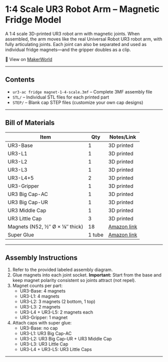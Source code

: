 # 1:4 Scale UR3 Robot Arm – Magnetic Fridge Model

A 1:4 scale 3D-printed UR3 robot arm with magnetic joints. When assembled, the arm moves like the real Universal Robot UR3 robot arm, with fully articulating joints. Each joint can also be separated and used as individual fridge magnets—and the gripper doubles as a clip.  

🔗 View on [MakerWorld](https://makerworld.com/en/models/1741979-robot-arm-fridge-magnet-ur3#profileId-1851277)

---

## Contents

- `ur3-ac fridge magnet-1-4-scale.3mf` – Complete 3MF assembly file  
- `STL/` – Individual STL files for each printed part  
- `STEP/` – Blank cap STEP files (customize your own cap designs)  

---

## Bill of Materials

| Item              | Qty | Notes/Link                                                                 |
|-------------------|-----|-----------------------------------------------------------------------------|
| UR3-Base          | 1   | 3D printed                                                                 |
| UR3-L1            | 1   | 3D printed                                                                 |
| UR3-L2            | 1   | 3D printed                                                                 |
| UR3-L3            | 1   | 3D printed                                                                 |
| UR3-L4+5          | 2   | 3D printed                                                                 |
| UR3-Gripper       | 1   | 3D printed                                                                 |
| UR3 Big Cap-AC    | 1   | 3D printed                                                                 |
| UR3 Big Cap-UR    | 1   | 3D printed                                                                 |
| UR3 Middle Cap    | 1   | 3D printed                                                                 |
| UR3 Little Cap    | 3   | 3D printed                                                                 |
| Magnets (N52, ½″ Ø × ⅛″ thick) | 18  | [Amazon link](https://www.amazon.ca/gp/product/B0D47531PR/ref=ox_sc_act_title_2?smid=AZDZQIH83BQ9K&psc=1) |
| Super Glue        | 1 tube | [Amazon link](https://www.amazon.ca/Loctite-Adhesive-Medium-Viscosity-Bottle/dp/B00JFLE196) |

---

## Assembly Instructions

1. Refer to the provided labeled assembly diagram.  
2. Glue magnets into each joint socket. **Important:** Start from the base and keep magnet polarity consistent so joints attract (not repel).  
3. Magnet counts per part:  
   - UR3-Base: 4 magnets  
   - UR3-L1: 4 magnets  
   - UR3-L2: 3 magnets (2 bottom, 1 top)  
   - UR3-L3: 2 magnets  
   - UR3-L4 + UR3-L5: 2 magnets each  
   - UR3-Gripper: 1 magnet  
4. Attach caps with super glue:  
   - UR3-Base: no cap  
   - UR3-L1: UR3 Big Cap-AC  
   - UR3-L2: UR3 Big Cap-UR + UR3 Middle Cap  
   - UR3-L3: UR3 Little Cap  
   - UR3-L4 + UR3-L5: UR3 Little Caps  

---
